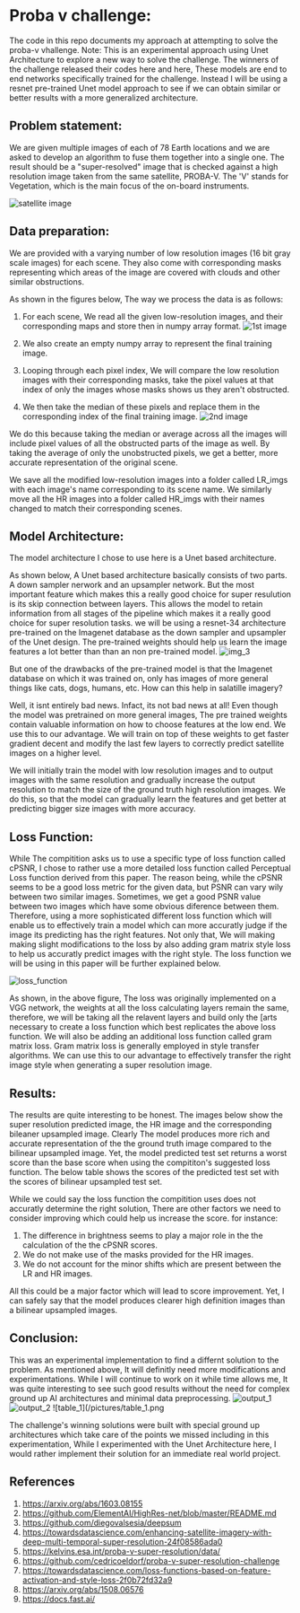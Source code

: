 # Proba v challenge:
The code in this repo documents my approach at attempting to solve the proba-v vhallenge. 
Note: This is an experimental approach using Unet Architecture to explore a new way to solve the challenge. The winners of the challenge released their codes here and here, These models are end to end networks specifically trained for the challenge. Instead I will be using a resnet pre-trained Unet model approach to see if we can obtain similar or better results with a more generalized architecture. 

## Problem statement:
We are given multiple images of each of 78 Earth locations and we are asked to develop an algorithm to fuse them together into a single one. The result should be a "super-resolved" image that is checked against a high resolution image taken from the same satellite, PROBA-V. The 'V' stands for Vegetation, which is the main focus of the on-board instruments.

![satellite image](/pictures/proba_2.png)

## Data preparation:
We are provided with a varying number of low resolution images (16 bit gray scale images) for each scene. They also come with corresponding masks representing which areas of the image are covered with clouds and other similar obstructions. 


As shown in the figures below, The way we process the data is as follows:
1. For each scene, We read all the given low-resolution images, and their corresponding maps and store then in numpy array format. 
![1st image](/pictures/draw_1.png)

2. We also create an empty numpy array to represent the final training image.
3. Looping through each pixel index, We will compare the low resolution images with their corresponding masks, take the pixel values at that index of only the images whose masks shows us they aren't obstructed.
4. We then take the median of these pixels and replace them in the corresponding index of the final training image. 
![2nd image](/pictures/draw_2.png)

We do this because taking the median or average across all the images will include pixel values of all the obstructed parts of the image as well. By taking the average of only the unobstructed pixels, we get a better, more accurate representation of the original scene.

We save all the modified low-resolution images into a folder called LR_imgs with each image's name corresponding to its scene name. We similarly move all the HR images into a folder called HR_imgs with their names changed to match their corresponding scenes.

## Model Architecture:
The model architecture I chose to use here is a Unet based architecture.

As shown below, A Unet based architecture basically consists of two parts. A down sampler nerwork and an upsampler network. But the most important feature which makes this a really good choice for super resulution is its skip connection between layers. This allows the model to retain information from all stages of the pipeline which makes it a really good choice for super resolution tasks. we will be using a resnet-34 architecture pre-trained on the Imagenet database as the down sampler and upsampler of the Unet design. The pre-trained weights should help us learn the image features a lot better than than an non pre-trained model.
![img_3](/pictures/draw_3.png)

But one of the drawbacks of the pre-trained model is that the Imagenet database on which it was trained on, only has images of more general things like cats, dogs, humans, etc. How can this help in salatille imagery?

Well, it isnt entirely bad news. Infact, its not bad news at all! Even though the model was pretrained on more general images, The pre trained weights contain valuable information on how to choose features at the low end. We use this to our advantage. We will train on top of these weights to get faster gradient decent and modify the last few layers to correctly predict satellite images on a higher level. 

We will initially train the model with low resolution images and to output images with the same resolution and gradually increase the output resolution to match the size of the ground truth high resolution images. We do this, so that the model can gradually learn the features and get better at predicting bigger size images with more accuracy.

## Loss Function:

While The compitition asks us to use a specific type of loss function called cPSNR, I chose to rather use a more detailed loss function called Perceptual Loss function derived from this paper. The reason being, while the cPSNR seems to be a good loss metric for the given data, but PSNR can vary wily between two similar images. Sometimes, we get a good PSNR value between two images which have some obvious diference between them. Therefore, using a more sophisticated different loss function which will enable us to effectively train a model which can more accuratly judge if the image its predicting has the right features. Not only that, We will making making slight modifications to the loss by also adding gram matrix style loss to help us accuratly predict images with the right style. The loss function we will be using in this paper will be further explained below.

![loss_function](/pictures/proba_1.png)

As shown, in the above figure, The loss was originally implemented on a VGG network, the weights at all the loss calculating layers remain the same, therefore, we will be taking all the relavent layers and build only the [arts necessary to create a loss function which best replicates the above loss function. We will also be adding an additional loss function called gram matrix loss. Gram matrix loss is generally employed in style transfer algorithms. We can use this to our advantage to effectively transfer the right image style when generating a super resolution image.


## Results:
The results are quite interesting to be honest. The images below show the super resolution predicted image, the HR image and the corresponding bileaner upsampled image. Clearly The model produces more rich and accurate representation of the the ground truth image compared to the bilinear upsampled image. Yet, the model predicted test set returns a worst score than the base score when using the compititon's suggested loss function. The below table shows the scores of the predicted test set with the scores of bilinear upsampled test set. 

While we could say the loss function the compitition uses does not accuratly determine the right solution, There are other factors we need to consider improving which could help us increase the score. for instance:
1. The difference in brightness seems to play a major role in the the calculation of the the cPSNR scores. 
2. We do not make use of the masks provided for the HR images. 
3. We do not account for the minor shifts which are present between the LR and HR images.

All this  could be a major factor which will lead to score improvement. Yet, I can safely say that the model produces clearer high definition images than a bilinear upsampled images. 


## Conclusion:
This was an experimental implementation to find a differnt solution to the problem. As mentioned above, It will definitly need more modifications and experimentations. While I will continue to work on it while time allows me, It was quite interesting to see such good results without the need for complex ground up AI architectures and minimal data preprocessing. 
![output_1](/pictures/plot_1.png)
![output_2](/pictures/plot_2.png)
![table_1](/pictures/table_1.png

The challenge's winning solutions were built with special ground up architectures which take care of the points we missed including in this experimentation, While I experimented with the Unet Architecture here, I would rather implement their solution for an immediate real world project. 

## References

1. https://arxiv.org/abs/1603.08155
2. https://github.com/ElementAI/HighRes-net/blob/master/README.md
3. https://github.com/diegovalsesia/deepsum
4. https://towardsdatascience.com/enhancing-satellite-imagery-with-deep-multi-temporal-super-resolution-24f08586ada0
5. https://kelvins.esa.int/proba-v-super-resolution/data/
6. https://github.com/cedricoeldorf/proba-v-super-resolution-challenge
7. https://towardsdatascience.com/loss-functions-based-on-feature-activation-and-style-loss-2f0b72fd32a9
8. https://arxiv.org/abs/1508.06576
9. https://docs.fast.ai/


